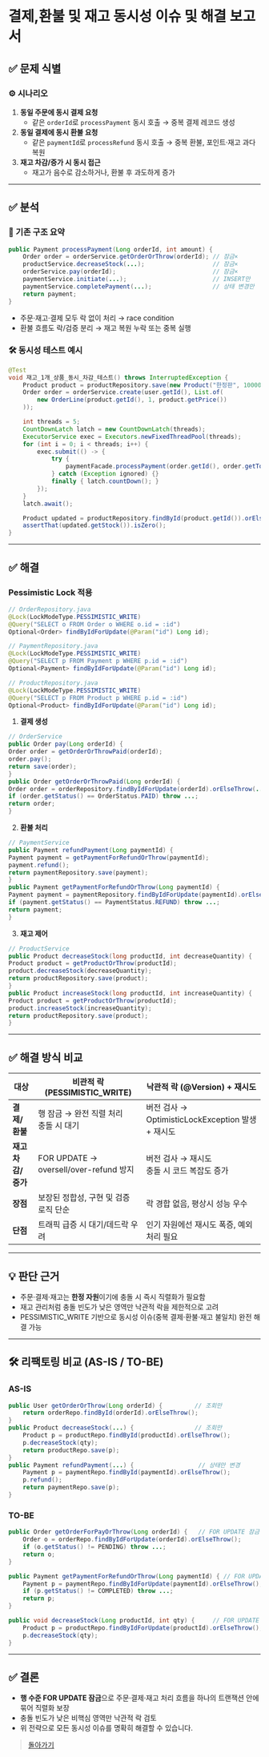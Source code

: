 # 결제,환불 및 재고 동시성 이슈 및 해결 보고서

## ✅ 문제 식별

### ⚙️ 시나리오
1. **동일 주문에 동시 결제 요청**
   - 같은 `orderId`로 `processPayment` 동시 호출 → 중복 결제 레코드 생성
2. **동일 결제에 동시 환불 요청**
   - 같은 `paymentId`로 `processRefund` 동시 호출 → 중복 환불, 포인트·재고 과다 복원
3. **재고 차감/증가 시 동시 접근**
   - 재고가 음수로 감소하거나, 환불 후 과도하게 증가

---

## ✅ 분석

### 🔎 기존 구조 요약

```java
public Payment processPayment(Long orderId, int amount) {
    Order order = orderService.getOrderOrThrow(orderId); // 잠금×
    productService.decreaseStock(...);                   // 잠금×
    orderService.pay(orderId);                           // 잠금×
    paymentService.initiate(...);                        // INSERT만
    paymentService.completePayment(...);                 // 상태 변경만
    return payment;
}
```

- 주문·재고·결제 모두 락 없이 처리 → race condition
- 환불 흐름도 락/검증 분리 → 재고 복원 누락 또는 중복 실행

### 🛠 동시성 테스트 예시

```java
@Test
void 재고_1개_상품_동시_차감_테스트() throws InterruptedException {
    Product product = productRepository.save(new Product("한정판", 10000, 1, 1L));
    Order order = orderService.create(user.getId(), List.of(
        new OrderLine(product.getId(), 1, product.getPrice())
    ));

    int threads = 5;
    CountDownLatch latch = new CountDownLatch(threads);
    ExecutorService exec = Executors.newFixedThreadPool(threads);
    for (int i = 0; i < threads; i++) {
        exec.submit(() -> {
            try {
                paymentFacade.processPayment(order.getId(), order.getTotalAmount());
            } catch (Exception ignored) {}
            finally { latch.countDown(); }
        });
    }
    latch.await();

    Product updated = productRepository.findById(product.getId()).orElseThrow();
    assertThat(updated.getStock()).isZero();
}
```

---

## ✅ 해결

### Pessimistic Lock 적용

```java
// OrderRepository.java
@Lock(LockModeType.PESSIMISTIC_WRITE)
@Query("SELECT o FROM Order o WHERE o.id = :id")
Optional<Order> findByIdForUpdate(@Param("id") Long id);

// PaymentRepository.java
@Lock(LockModeType.PESSIMISTIC_WRITE)
@Query("SELECT p FROM Payment p WHERE p.id = :id")
Optional<Payment> findByIdForUpdate(@Param("id") Long id);

// ProductRepository.java
@Lock(LockModeType.PESSIMISTIC_WRITE)
@Query("SELECT p FROM Product p WHERE p.id = :id")
Optional<Product> findByIdForUpdate(@Param("id") Long id);
```

1. **결제 생성**
```java
// OrderService
public Order pay(Long orderId) {
Order order = getOrderOrThrowPaid(orderId);
order.pay();
return save(order);
}
public Order getOrderOrThrowPaid(Long orderId) {
Order order = orderRepository.findByIdForUpdate(orderId).orElseThrow(...);
if (order.getStatus() == OrderStatus.PAID) throw ...;
return order;
}
```

2. **환불 처리**
```java
// PaymentService
public Payment refundPayment(Long paymentId) {
Payment payment = getPaymentForRefundOrThrow(paymentId);
payment.refund();
return paymentRepository.save(payment);
}
public Payment getPaymentForRefundOrThrow(Long paymentId) {
Payment payment = paymentRepository.findByIdForUpdate(paymentId).orElseThrow(...);
if (payment.getStatus() == PaymentStatus.REFUND) throw ...;
return payment;
}
   ```

3. **재고 제어**
```java
// ProductService
public Product decreaseStock(long productId, int decreaseQuantity) {
Product product = getProductOrThrow(productId);
product.decreaseStock(decreaseQuantity);
return productRepository.save(product);
}
public Product increaseStock(long productId, int increaseQuantity) {
Product product = getProductOrThrow(productId);
product.increaseStock(increaseQuantity);
return productRepository.save(product);
}
   ```

---

## ✅ 해결 방식 비교

| 대상             | 비관적 락 (PESSIMISTIC_WRITE)            | 낙관적 락 (@Version) + 재시도               |
|----------------|---------------------------------------|----------------------------------------|
| **결제/환불**      | 행 잠금 → 완전 직렬 처리<br>충돌 시 대기         | 버전 검사 → OptimisticLockException 발생 + 재시도 |
| **재고 차감/증가** | FOR UPDATE → oversell/over-refund 방지        | 버전 검사 → 재시도<br>충돌 시 코드 복잡도 증가   |
| **장점**          | 보장된 정합성, 구현 및 검증 로직 단순             | 락 경합 없음, 평상시 성능 우수              |
| **단점**          | 트래픽 급증 시 대기/데드락 우려                 | 인기 자원에선 재시도 폭증, 예외 처리 필요     |

---

## 💡 판단 근거

- 주문·결제·재고는 **한정 자원**이기에 충돌 시 즉시 직렬화가 필요함
- 재고 관리처럼 충돌 빈도가 낮은 영역만 낙관적 락을 제한적으로 고려
- PESSIMISTIC_WRITE 기반으로 동시성 이슈(중복 결제·환불·재고 불일치) 완전 해결 가능

---

## 🛠 리팩토링 비교 (AS-IS / TO-BE)

### AS-IS

```java
public User getOrderOrThrow(Long orderId) {         // 조회만
    return orderRepo.findById(orderId).orElseThrow();
}
public Product decreaseStock(...) {                 // 조회만
    Product p = productRepo.findById(productId).orElseThrow();
    p.decreaseStock(qty);
    return productRepo.save(p);
}
public Payment refundPayment(...) {                  // 상태만 변경
    Payment p = paymentRepo.findById(paymentId).orElseThrow();
    p.refund();
    return paymentRepo.save(p);
}
```

### TO-BE

```java
public Order getOrderForPayOrThrow(Long orderId) {   // FOR UPDATE 잠금 + 검증
    Order o = orderRepo.findByIdForUpdate(orderId).orElseThrow();
    if (o.getStatus() != PENDING) throw ...;
    return o;
}

public Payment getPaymentForRefundOrThrow(Long paymentId) { // FOR UPDATE + 검증
    Payment p = paymentRepo.findByIdForUpdate(paymentId).orElseThrow();
    if (p.getStatus() != COMPLETED) throw ...;
    return p;
}

public void decreaseStock(Long productId, int qty) {     // FOR UPDATE + 변경
    Product p = productRepo.findByIdForUpdate(productId).orElseThrow();
    p.decreaseStock(qty);
}
```

---

## ✅ 결론

- **행 수준 FOR UPDATE 잠금**으로 주문·결제·재고 처리 흐름을 하나의 트랜잭션 안에 묶어 직렬화 보장
- 충돌 빈도가 낮은 비핵심 영역만 낙관적 락 검토
- 위 전략으로 모든 동시성 이슈를 명확히 해결할 수 있습니다.


> [돌아가기](../../README.md)